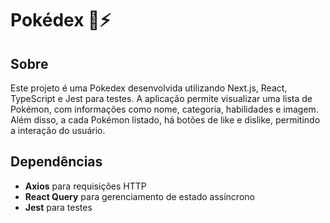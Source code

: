 # Pokédex 🔴⚡
## Sobre 
Este projeto é uma Pokedex desenvolvida utilizando Next.js, React, TypeScript e Jest para testes. A aplicação permite visualizar uma lista de Pokémon, com informações como nome, categoria, habilidades e imagem. Além disso, a cada Pokémon listado, há botões de like e dislike, permitindo a interação do usuário.

## Dependências

- **Axios** para requisições HTTP
- **React Query** para gerenciamento de estado assíncrono
- **Jest**  para testes